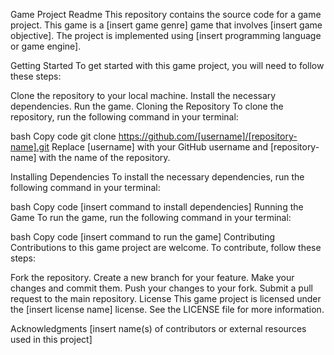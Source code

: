 Game Project Readme
This repository contains the source code for a game project. This game is a [insert game genre] game that involves [insert game objective]. The project is implemented using [insert programming language or game engine].

Getting Started
To get started with this game project, you will need to follow these steps:

Clone the repository to your local machine.
Install the necessary dependencies.
Run the game.
Cloning the Repository
To clone the repository, run the following command in your terminal:

bash
Copy code
git clone https://github.com/[username]/[repository-name].git
Replace [username] with your GitHub username and [repository-name] with the name of the repository.

Installing Dependencies
To install the necessary dependencies, run the following command in your terminal:

bash
Copy code
[insert command to install dependencies]
Running the Game
To run the game, run the following command in your terminal:

bash
Copy code
[insert command to run the game]
Contributing
Contributions to this game project are welcome. To contribute, follow these steps:

Fork the repository.
Create a new branch for your feature.
Make your changes and commit them.
Push your changes to your fork.
Submit a pull request to the main repository.
License
This game project is licensed under the [insert license name] license. See the LICENSE file for more information.

Acknowledgments
[insert name(s) of contributors or external resources used in this project]
